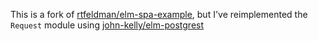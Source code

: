 This is a fork of [rtfeldman/elm-spa-example](https://github.com/rtfeldman/elm-spa-example),
but I've reimplemented the `Request` module using [john-kelly/elm-postgrest](https://github.com/john-kelly/elm-postgrest)
